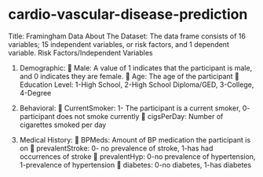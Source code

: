 # cardio-vascular-disease-prediction
Title: Framingham Data
About The Dataset:
The data frame consists of 16 variables; 15 independent variables, or risk factors, and 1 
dependent variable.
Risk Factors/Independent Variables
1. Demographic:
 Male: A value of 1 indicates that the participant is male, and 0 indicates they are 
female.
 Age: The age of the participant
 Education Level: 1-High School, 2-High School Diploma/GED, 3-College, 4-Degree

2. Behavioral:
 CurrentSmoker: 1- The participant is a current smoker, 0- participant does not 
smoke currently
 cigsPerDay: Number of cigarettes smoked per day
3. Medical History:
 BPMeds: Amount of BP medication the participant is on
 prevalentStroke: 0- no prevalence of stroke, 1-has had occurrences of stroke
 prevalentHyp: 0-no prevalence of hypertension, 1-prevalence of hypertension
 diabetes: 0-no diabetes, 1-has diabetes
